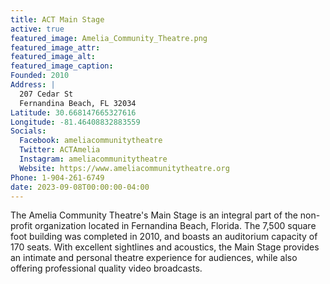 ```yaml
---
title: ACT Main Stage
active: true
featured_image: Amelia_Community_Theatre.png
featured_image_attr:
featured_image_alt:
featured_image_caption:
Founded: 2010
Address: |
  207 Cedar St
  Fernandina Beach, FL 32034
Latitude: 30.668147665327616
Longitude: -81.46408832883559
Socials:
  Facebook: ameliacommunitytheatre
  Twitter: ACTAmelia
  Instagram: ameliacommunitytheatre
  Website: https://www.ameliacommunitytheatre.org
Phone: 1-904-261-6749
date: 2023-09-08T00:00:00-04:00
---
```

The Amelia Community Theatre's Main Stage is an integral part of the non-profit organization located in Fernandina Beach, Florida. The 7,500 square foot building was completed in 2010, and boasts an auditorium capacity of 170 seats. With excellent sightlines and acoustics, the Main Stage provides an intimate and personal theatre experience for audiences, while also offering professional quality video broadcasts.